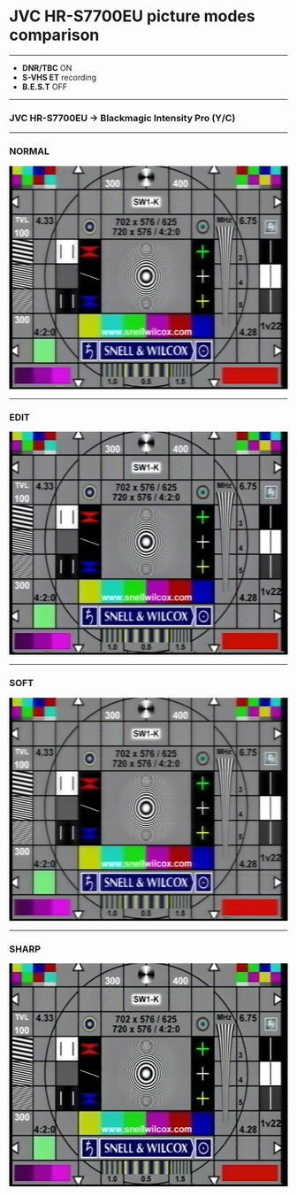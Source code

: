 # JVC HR-S7700EU picture modes comparison

<hr>

* **DNR/TBC** ON
* **S-VHS ET** recording
* **B.E.S.T** OFF

<hr>

### JVC HR-S7700EU -> Blackmagic Intensity Pro (Y/C)

<hr>

### NORMAL

![NORM.png](NORM.png)

<hr>

### EDIT

![EDIT.png](EDIT.png)

<hr>

### SOFT

![SOFT.png](SOFT.png)

<hr>

### SHARP

![SHARP.png](SHARP.png)
